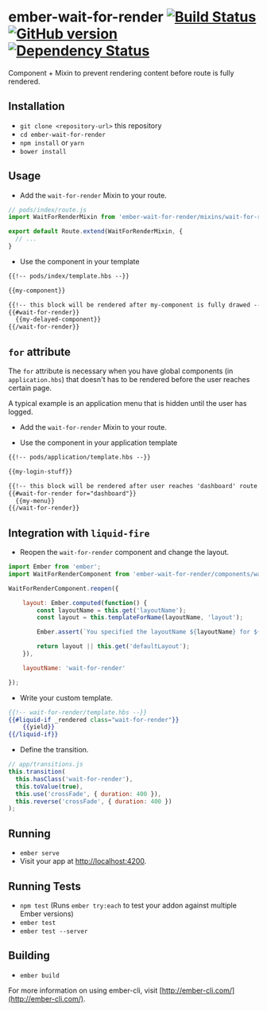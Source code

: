 # ember-wait-for-render [![Build Status](https://travis-ci.org/BBVAEngineering/ember-wait-for-render.svg?branch=master)](https://travis-ci.org/BBVAEngineering/ember-wait-for-render) [![GitHub version](https://badge.fury.io/gh/BBVAEngineering%2Fember-wait-for-render.svg)](https://badge.fury.io/gh/BBVAEngineering%2Fember-wait-for-render) [![Dependency Status](https://david-dm.org/BBVAEngineering/ember-wait-for-render.svg)](https://david-dm.org/BBVAEngineering/ember-wait-for-render)

Component + Mixin to prevent rendering content before route is fully rendered.

## Installation

* `git clone <repository-url>` this repository
* `cd ember-wait-for-render`
* `npm install` or `yarn`
* `bower install`

## Usage

* Add the `wait-for-render` Mixin to your route.

```javascript
// pods/index/route.js
import WaitForRenderMixin from 'ember-wait-for-render/mixins/wait-for-render';

export default Route.extend(WaitForRenderMixin, {
  // ...
}
```

* Use the component in your template

```html
{{!-- pods/index/template.hbs --}}

{{my-component}}

{{!-- this block will be rendered after my-component is fully drawed --}}
{{#wait-for-render}}
  {{my-delayed-component}}
{{/wait-for-render}}
```

## `for` attribute

The `for` attribute is necessary when you have global components (in `application.hbs`) that doesn't has to be rendered before the user reaches certain page.

A typical example is an application menu that is hidden until the user has logged.

* Add the `wait-for-render` Mixin to your route.

* Use the component in your application template

```html
{{!-- pods/application/template.hbs --}}

{{my-login-stuff}}

{{!-- this block will be rendered after user reaches 'dashboard' route --}}
{{#wait-for-render for="dashboard"}}
  {{my-menu}}
{{/wait-for-render}}
```

## Integration with `liquid-fire`

* Reopen the `wait-for-render` component and change the layout.

```javascript
import Ember from 'ember';
import WaitForRenderComponent from 'ember-wait-for-render/components/wait-for-render';

WaitForRenderComponent.reopen({

	layout: Ember.computed(function() {
		const layoutName = this.get('layoutName');
		const layout = this.templateForName(layoutName, 'layout');

		Ember.assert(`You specified the layoutName ${layoutName} for ${this}, but it did not exist.`, !layoutName || !!layout);

		return layout || this.get('defaultLayout');
	}),

	layoutName: 'wait-for-render'

});
```

* Write your custom template.

```handlebars
{{!-- wait-for-render/template.hbs --}}
{{#liquid-if _rendered class="wait-for-render"}}
	{{yield}}
{{/liquid-if}}
```

* Define the transition.

```javascript
// app/transitions.js
this.transition(
  this.hasClass('wait-for-render'),
  this.toValue(true),
  this.use('crossFade', { duration: 400 }),
  this.reverse('crossFade', { duration: 400 })
);
```

## Running

* `ember serve`
* Visit your app at [http://localhost:4200](http://localhost:4200).

## Running Tests

* `npm test` (Runs `ember try:each` to test your addon against multiple Ember versions)
* `ember test`
* `ember test --server`

## Building

* `ember build`

For more information on using ember-cli, visit [http://ember-cli.com/](http://ember-cli.com/).
